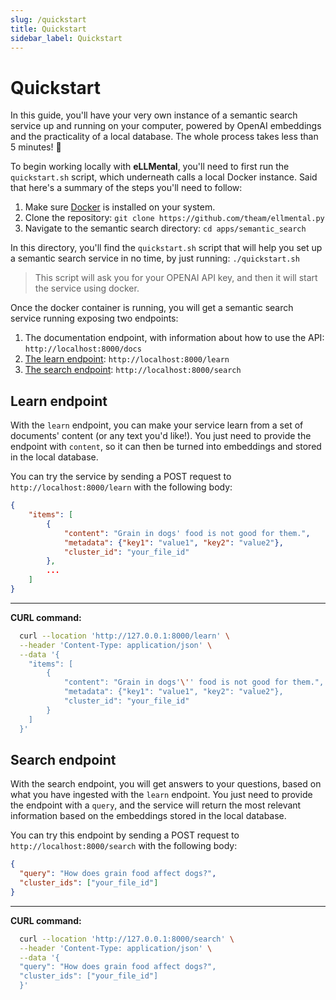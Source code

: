 ```yaml
---
slug: /quickstart
title: Quickstart
sidebar_label: Quickstart
---
```


# Quickstart

In this guide, you'll have your very own instance of a semantic search service up and running on your computer,
powered by OpenAI embeddings and the practicality of a local database. The whole process takes less than 5 minutes! 🌈

To begin working locally with **eLLMental**, you'll need to first run the `quickstart.sh` script, which underneath calls
a local Docker instance. Said that here's a summary of the steps you'll need to follow:

1. Make sure [Docker](https://www.docker.com/) is installed on your system.
2. Clone the repository: `git clone https://github.com/theam/ellmental.py`
3. Navigate to the semantic search directory: `cd apps/semantic_search`

In this directory, you'll find the `quickstart.sh` script that will help you set up a semantic search service in no time, by
just running: `./quickstart.sh`

> This script will ask you for your OPENAI API key, and then it will start the service using
> docker.

Once the docker container is running, you will get a semantic search service running exposing two endpoints:

1. The documentation endpoint, with information about how to use the API: `http://localhost:8000/docs`
2. [The learn endpoint](#learn-endpoint): `http://localhost:8000/learn`
3. [The search endpoint](#search-endpoint): `http://localhost:8000/search`

## Learn endpoint

With the `learn` endpoint, you can make your service learn from a set of documents' content (or any text you'd like!). You
just need to provide the endpoint with `content`, so it can then be turned into embeddings and stored in the local database.

You can try the service by sending a POST request to `http://localhost:8000/learn` with the following body:

```json
{
    "items": [
        {
            "content": "Grain in dogs' food is not good for them.",
            "metadata": {"key1": "value1", "key2": "value2"},
            "cluster_id": "your_file_id"
        },
        ...
    ]
}
```

---

**CURL command:**

```bash
  curl --location 'http://127.0.0.1:8000/learn' \
  --header 'Content-Type: application/json' \
  --data '{
    "items": [
        {
            "content": "Grain in dogs'\'' food is not good for them.",
            "metadata": {"key1": "value1", "key2": "value2"},
            "cluster_id": "your_file_id"
        }
    ]
  }'
```

## Search endpoint

With the search endpoint, you will get answers to your questions, based on what you have ingested with
the `learn` endpoint. You just need to provide the endpoint with a `query`, and the service will return the most
relevant information based on the embeddings stored in the local database.

You can try this endpoint by sending a POST request to `http://localhost:8000/search` with the following body:

```json
{
  "query": "How does grain food affect dogs?",
  "cluster_ids": ["your_file_id"]
}
```

---

**CURL command:**

```bash
  curl --location 'http://127.0.0.1:8000/search' \
  --header 'Content-Type: application/json' \
  --data '{
  "query": "How does grain food affect dogs?",
  "cluster_ids": ["your_file_id"]
  }'
```
